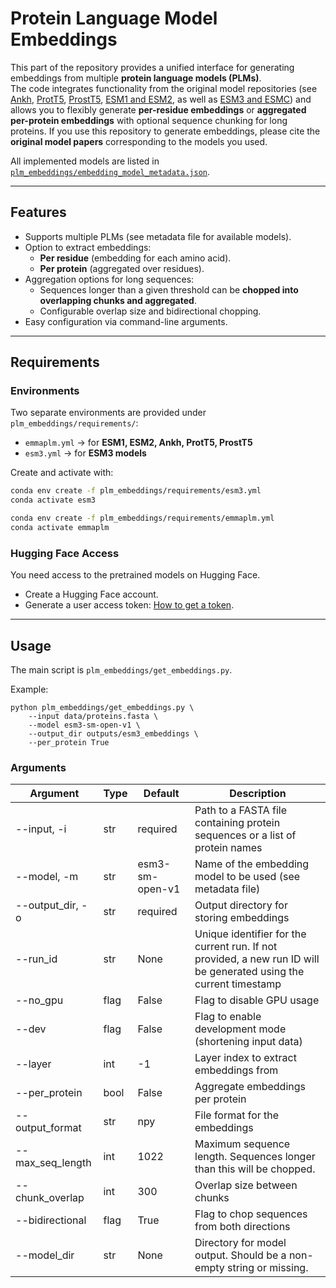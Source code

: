 # Protein Language Model Embeddings

This part of the repository provides a unified interface for generating embeddings from multiple **protein language models (PLMs)**.  
The code integrates functionality from the original model repositories (see [Ankh](https://github.com/agemagician/Ankh), [ProtT5](https://github.com/agemagician/ProtTrans), [ProstT5](https://github.com/mheinzinger/ProstT5), [ESM1 and ESM2](https://github.com/facebookresearch/esm), as well as [ESM3 and ESMC](https://github.com/evolutionaryscale/esm)) and allows you to flexibly generate **per-residue embeddings** or **aggregated per-protein embeddings** with optional sequence chunking for long proteins. If you use this repository to generate embeddings, please cite the **original model papers** corresponding to the models you used.

All implemented models are listed in [`plm_embeddings/embedding_model_metadata.json`](plm_embeddings/embedding_model_metadata.json).

---

## Features

- Supports multiple PLMs (see metadata file for available models).
- Option to extract embeddings:
  - **Per residue** (embedding for each amino acid).
  - **Per protein** (aggregated over residues).
- Aggregation options for long sequences:
  - Sequences longer than a given threshold can be **chopped into overlapping chunks and aggregated**.
  - Configurable overlap size and bidirectional chopping.
- Easy configuration via command-line arguments.

---


## Requirements

### Environments
Two separate environments are provided under `plm_embeddings/requirements/`:
- `emmaplm.yml` → for **ESM1, ESM2, Ankh, ProtT5, ProstT5**  
- `esm3.yml` → for **ESM3 models**  

Create and activate with:

```bash
conda env create -f plm_embeddings/requirements/esm3.yml
conda activate esm3

conda env create -f plm_embeddings/requirements/emmaplm.yml
conda activate emmaplm
````

###  Hugging Face Access

You need access to the pretrained models on Hugging Face.
- Create a Hugging Face account.
- Generate a user access token: [How to get a token](https://huggingface.co/docs/hub/en/security-tokens).

---

## Usage
The main script is `plm_embeddings/get_embeddings.py`.

Example:

```
python plm_embeddings/get_embeddings.py \
    --input data/proteins.fasta \
    --model esm3-sm-open-v1 \
    --output_dir outputs/esm3_embeddings \
    --per_protein True
```

### Arguments

|Argument |	Type |	Default |	Description |
| --- | --- | --- | ---  |
|--input, -i	 |str	 |required	 |Path to a FASTA file containing protein sequences or  a list of protein names|
|--model, -m	|str	|esm3-sm-open-v1	|Name of the embedding model to be used (see metadata file)|
|--output_dir, -o	|str	|required	|Output directory for storing embeddings|
|--run_id	|str	|None	|Unique identifier for the current run. If not provided, a new run ID will be generated using the current timestamp|
|--no_gpu	|flag	|False	|Flag to disable GPU usage|
|--dev	|flag	|False	|Flag to enable development mode (shortening input data)|
|--layer	|int	|-1	|Layer index to extract embeddings from|
|--per_protein	|bool	|False	|Aggregate embeddings per protein|
|--output_format	|str	|npy	|File format for the embeddings|
|--max_seq_length	|int	|1022	|Maximum sequence length. Sequences longer than this will be chopped.|
|--chunk_overlap	|int	|300	|Overlap size between chunks|
|--bidirectional	|flag	|True	|Flag to chop sequences from both directions|
|--model_dir |	str	| None | Directory for model output. Should be a non-empty string or missing.|